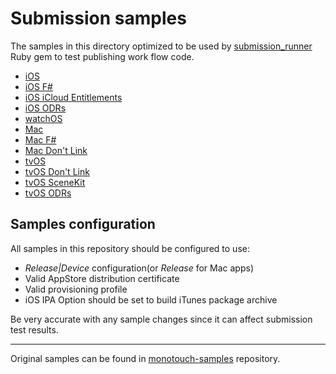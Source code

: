 Submission samples
===================
The samples in this directory optimized to be used by [submission_runner](https://github.com/xamarin/QualityAssurance/tree/master/Tools/iTunesConnectUploader/Ruby) Ruby gem to test publishing work flow code.
* [iOS](./iOSCoolApp/)
* [iOS F#](./FSharpiOSCoolApp/)
* [iOS iCloud Entitlements](./CloudKitAtlas/)
* [iOS ODRs](./iTravel/)
* [watchOS](./WatchKitCatalog/)
* [Mac](./MacCoolApp/)
* [Mac F#](./FSharpMacCoolApp/)
* [Mac Don't Link](./MacCoolApp_DontLink/)
* [tvOS](./UICatalog/)
* [tvOS Don't Link](./UICatalog_DontLink/)
* [tvOS SceneKit](./SceneKitGame/)
* [tvOS ODRs](./ODRsTVOS/)

Samples configuration
----------------------
All samples in this repository should be configured to use:
* *Release|Device* configuration(or *Release* for Mac apps)
* Valid AppStore distribution certificate
* Valid provisioning profile
* iOS IPA Option should be set to build iTunes package archive

Be very accurate with any sample changes since it can affect submission test results.

------------------
Original samples can be found in [monotouch-samples](https://github.com/xamarin/monotouch-samples) repository.
